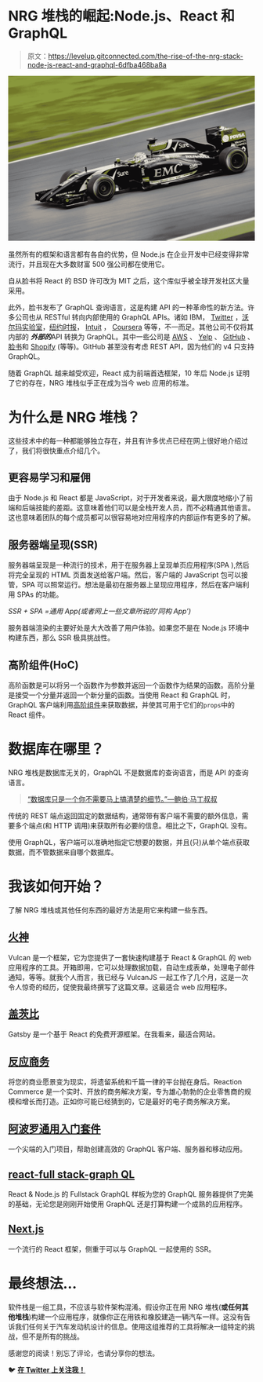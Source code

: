 # NRG 堆栈的崛起:Node.js、React 和 GraphQL

> 原文：<https://levelup.gitconnected.com/the-rise-of-the-nrg-stack-node-js-react-and-graphql-6dfba468ba8a>

![](img/2491a3d17dd42aa344ae399c61f5a922.png)

虽然所有的框架和语言都有各自的优势，但 Node.js 在企业开发中已经变得非常流行，并且现在大多数财富 500 强公司都在使用它。

自从脸书将 React 的 BSD 许可改为 MIT 之后，这个库似乎被全球开发社区大量采用。

此外，脸书发布了 GraphQL 查询语言，这是构建 API 的一种革命性的新方法。许多公司也从 RESTful 转向内部使用的 GraphQL APIs。诸如 IBM， [Twitter](https://about.sourcegraph.com/graphql/graphql-at-twitter) ，[沃尔玛实验室](https://medium.com/walmartlabs/open-sourcing-lacinia-our-graphql-library-for-clojure-96a4ce5fc7b8)，[纽约时报](https://open.nytimes.com/react-relay-and-graphql-under-the-hood-of-the-times-website-redesign-22fb62ea9764)， [Intuit](https://quickbooks-engineering.intuit.com/graphql-on-the-edge-12b6d60064b0) ， [Coursera](https://speakerdeck.com/jnwng/introduction-to-graphql) 等等，不一而足。其他公司不仅将其内部的 ***外部的***API 转换为 GraphQL。其中一些公司是 [AWS](https://docs.aws.amazon.com/appsync/index.html#lang/en_usl) 、 [Yelp](https://www.yelp.com/developers/graphql/guides/intro) 、 [GitHub](https://developer.github.com/v4) 、[脸书](https://developers.facebook.com/docs/graph-api)和 [Shopify](https://help.shopify.com/en/api/custom-storefronts/storefront-api/getting-started) (等等)。GitHub 甚至没有考虑 REST API，因为他们的 v4 只支持 GraphQL。

随着 GraphQL 越来越受欢迎，React 成为前端首选框架，10 年后 Node.js 证明了它的存在，NRG 堆栈似乎正在成为当今 web 应用的标准。

# 为什么是 NRG 堆栈？

这些技术中的每一种都能够独立存在，并且有许多优点已经在网上很好地介绍过了，我们将很快重点介绍几个。

## 更容易学习和雇佣

由于 Node.js 和 React 都是 JavaScript，对于开发者来说，最大限度地缩小了前端和后端技能的差距。这意味着他们可以是全栈开发人员，而不必精通其他语言。这也意味着团队的每个成员都可以很容易地对应用程序的内部运作有更多的了解。

## 服务器端呈现(SSR)

服务器端呈现是一种流行的技术，用于在服务器上呈现单页应用程序(SPA ),然后将完全呈现的 HTML 页面发送给客户端。然后，客户端的 JavaScript 包可以接管，SPA 可以照常运行。想法是最初在服务器上呈现应用程序，然后在客户端利用 SPAs 的功能。

*SSR + SPA =通用 App(或者网上一些文章所说的‘同构 App’)*

服务器端渲染的主要好处是大大改善了用户体验。如果您不是在 Node.js 环境中构建东西，那么 SSR 极具挑战性。

## 高阶组件(HoC)

高阶函数是可以将另一个函数作为参数并返回一个函数作为结果的函数。高阶分量是接受一个分量并返回一个新分量的函数。当使用 React 和 GraphQL 时，GraphQL 客户端利用[高阶组件](https://reactjs.org/docs/higher-order-components.html)来获取数据，并使其可用于它们的`props`中的 React 组件。

# 数据库在哪里？

NRG 堆栈是数据库无关的，GraphQL 不是数据库的查询语言，而是 API 的查询语言。

> [“数据库只是一个你不需要马上搞清楚的细节。”—鲍伯·马丁叔叔](https://blog.cleancoder.com/uncle-bob/2012/05/15/NODB.html)

传统的 REST 端点返回固定的数据结构，通常带有客户端不需要的额外信息，需要多个端点(和 HTTP 调用)来获取所有必要的信息。相比之下，GraphQL 没有。

使用 GraphQL，客户端可以准确地指定它想要的数据，并且(只)从单个端点获取数据，而不管数据来自哪个数据库。

# 我该如何开始？

了解 NRG 堆栈或其他任何东西的最好方法是用它来构建一些东西。

## [火神](http://vulcanjs.org/)

Vulcan 是一个框架，它为您提供了一套快速构建基于 React & GraphQL 的 web 应用程序的工具。开箱即用，它可以处理数据加载，自动生成表单，处理电子邮件通知，等等。就我个人而言，我已经与 VulcanJS 一起工作了几个月，这是一次令人惊奇的经历，促使我最终撰写了这篇文章。这最适合 web 应用程序。

## [**盖茨比**](https://www.gatsbyjs.org/)

Gatsby 是一个基于 React 的免费开源框架。在我看来，最适合网站。

## [反应商务](https://blog.reactioncommerce.com/your-retail-tech-stack-matters-part-two/)

将您的商业愿景变为现实，将遗留系统和千篇一律的平台抛在身后。Reaction Commerce 是一个实时、开放的商务解决方案，专为雄心勃勃的企业零售商的规模和增长而打造。正如你可能已经猜到的，它是最好的电子商务解决方案。

## [**阿波罗通用入门套件**](https://apollokit.org/)

一个尖端的入门项目，帮助创建高效的 GraphQL
客户端、服务器和移动应用。

## [react-full stack-graph QL](https://github.com/graphql-boilerplates/react-fullstack-graphql)

React & Node.js 的 Fullstack GraphQL 样板为您的 GraphQL 服务器提供了完美的基础，无论您是刚刚开始使用 GraphQL 还是打算构建一个成熟的应用程序。

## [Next.js](https://nextjs.org/)

一个流行的 React 框架，侧重于可以与 GraphQL 一起使用的 SSR。

# 最终想法…

软件栈是一组工具，不应该与软件架构混淆。假设你正在用 NRG 堆栈(**或任何其他堆栈**)构建一个应用程序，就像你正在用铁和橡胶建造一辆汽车一样。这没有告诉我们任何关于汽车发动机设计的信息。使用这组推荐的工具将解决一组特定的挑战，但不是所有的挑战。

感谢您的阅读！别忘了评论，也请分享你的想法。

🐦 [**在 Twitter 上关注我！**](https://twitter.com/yair_tal)